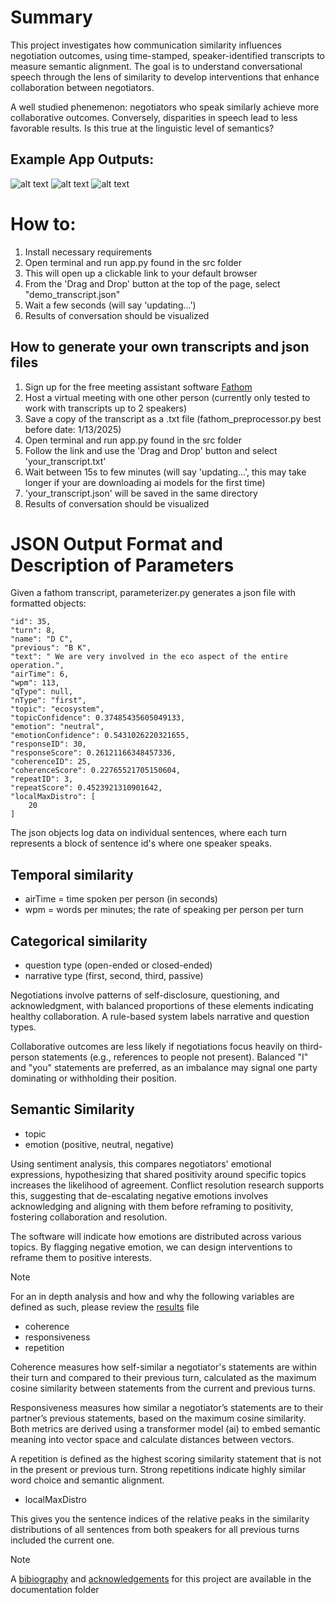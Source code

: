 
# Summary

This project investigates how communication similarity influences negotiation outcomes, using time-stamped, speaker-identified transcripts to measure semantic alignment. The goal is to understand conversational speech through the lens of similarity to develop interventions that enhance collaboration between negotiators.

A well studied phenemenon: negotiators who speak similarly achieve more collaborative outcomes. Conversely, disparities in speech lead to less favorable results. Is this true at the linguistic level of semantics?

## Example App Outputs:

![alt text](https://github.com/mkstp/convo-analyzer/blob/main/res/response_coherence_scatter.png?raw=true)
![alt text](https://github.com/mkstp/convo-analyzer/blob/main/res/cluster_analysis.png?raw=true)
![alt text](https://github.com/mkstp/convo-analyzer/blob/main/res/emotionplot.png?raw=true)

# How to:

1. Install necessary requirements
2. Open terminal and run app.py found in the src folder
3. This will open up a clickable link to your default browser
4. From the 'Drag and Drop' button at the top of the page, select "demo_transcript.json"
5. Wait a few seconds (will say 'updating...')
6. Results of conversation should be visualized

## How to generate your own transcripts and json files

1. Sign up for the free meeting assistant software [Fathom](https://fathom.video/home)
2. Host a virtual meeting with one other person (currently only tested to work with transcripts up to 2 speakers)
3. Save a copy of the transcript as a .txt file (fathom_preprocessor.py best before date: 1/13/2025)
4. Open terminal and run app.py found in the src folder
4. Follow the link and use the 'Drag and Drop' button and select 'your_transcript.txt'
5. Wait between 15s to few minutes (will say 'updating...', this may take longer if your are downloading ai models for the first time)
6. 'your_transcript.json' will be saved in the same directory
7. Results of conversation should be visualized


# JSON Output Format and Description of Parameters

Given a fathom transcript, parameterizer.py generates a json file with formatted objects:

```
"id": 35,
"turn": 8,
"name": "D C",
"previous": "B K",
"text": " We are very involved in the eco aspect of the entire operation.",
"airTime": 6,
"wpm": 113,
"qType": null,
"nType": "first",
"topic": "ecosystem",
"topicConfidence": 0.37485435605049133,
"emotion": "neutral",
"emotionConfidence": 0.5431026220321655,
"responseID": 30,
"responseScore": 0.26121166348457336,
"coherenceID": 25,
"coherenceScore": 0.22765521705150604,
"repeatID": 3,
"repeatScore": 0.4523921310901642,
"localMaxDistro": [
    20
]
```

The json objects log data on individual sentences, where each turn represents a block of sentence id's where one speaker speaks. 

## Temporal similarity
 
- airTime = time spoken per person (in seconds)
- wpm = words per minutes; the rate of speaking per person per turn

## Categorical similarity

- question type (open-ended or closed-ended)
- narrative type (first, second, third, passive)

Negotiations involve patterns of self-disclosure, questioning, and acknowledgment, with balanced proportions of these elements indicating healthy collaboration. A rule-based system labels narrative and question types.

Collaborative outcomes are less likely if negotiations focus heavily on third-person statements (e.g., references to people not present). Balanced "I" and "you" statements are preferred, as an imbalance may signal one party dominating or withholding their position.

## Semantic Similarity

- topic
- emotion (positive, neutral, negative)

Using sentiment analysis, this compares negotiators' emotional expressions, hypothesizing that shared positivity around specific topics increases the likelihood of agreement. Conflict resolution research supports this, suggesting that de-escalating negative emotions involves acknowledging and aligning with them before reframing to positivity, fostering collaboration and resolution.

The software will indicate how emotions are distributed across various topics. By flagging negative emotion, we can design interventions to reframe them to positive interests. 

> [!NOTE]
> For an in depth analysis and how and why the following variables are defined as such, please review the [results](/negotiation_results.md) file

- coherence
- responsiveness
- repetition

Coherence measures how self-similar a negotiator's statements are within their turn and compared to their previous turn, calculated as the maximum cosine similarity between statements from the current and previous turns.

Responsiveness measures how similar a negotiator’s statements are to their partner’s previous statements, based on the maximum cosine similarity. Both metrics are derived using a transformer model (ai) to embed semantic meaning into vector space and calculate distances between vectors.

A repetition is defined as the highest scoring similarity statement that is not in the present or previous turn. Strong repetitions indicate highly similar word choice and semantic alignment.

- localMaxDistro

This gives you the sentence indices of the relative peaks in the similarity distributions of all sentences from both speakers for all previous turns included the current one. 

> [!Note]
> A [bibiography](:doc:/references.md) and [acknowledgements](/acknowledgments.md) for this project are available in the documentation folder
